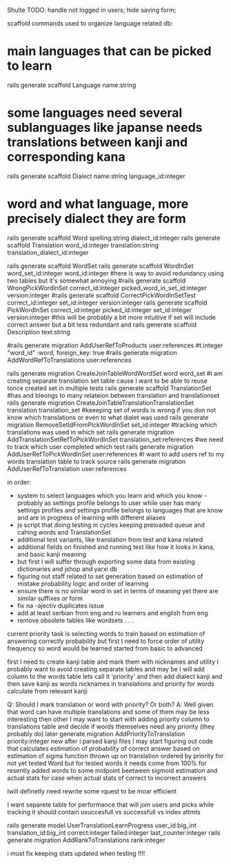 Shulte TODO:
handle not logged in users;
hide saving form;

scaffold commands used to organize language related db:
# main languages that can be picked to learn
rails generate scaffold Language name:string
# some languages need several sublanguages like japanse needs translations between kanji and corresponding kana
rails generate scaffold Dialect name:string language_id:integer
# word and what language, more precisely dialect they are form
rails generate scaffold Word spelling:string dialect_id:integer
rails generate scaffold Translation word_id:integer translation:string translation_dialect_id:integer

rails generate scaffold WordSet
rails generate scaffold WordInSet word_set_id:integer word_id:integer
#here is way to avoid redundancy using two tables but it's somewhat annoying
#rails generate scaffold WrongPickWordInSet correct_id:integer picked_word_in_set_id:integer  version:integer
#rails generate scaffold CorrectPickWordInSetTest correct_id:integer set_id:integer  version:integer
rails generate scaffold PickWordInSet correct_id:integer picked_id:integer set_id:integer version:integer
#this will be probably a bit more intuitive if set will include correct answer but a bit less redundant and
rails generate scaffold Description text:string

#rails generate migration AddUserRefToProducts user:references
#t.integer "word_id" :word, foreign_key: true
#rails generate migration AddWordRefToTranslations user:references

rails generate migration CreateJoinTableWordWordSet word word_set
#i am creating separate translation set table cause I want to be able to reuse tonce created set in multiple tests
rails generate scaffold TranslationSet
#has and bleongs to many relateion between translation and translationset
rails generate migration CreateJoinTableTranslationTranslationSet translation translation_set
#keeeping set of words is wrong if you don not know which translations or even to what dialet was used
rails generate migration RemoveSetIdFromPickWordInSet set_id:integer
#tracking which translations was used in which set
rails generate migration AddTranslationSetRefToPickWordInSet translation_set:references
#we need to track which user completed which test
rails generate migration AddUserRefToPickWordInSet user:references
#I want to add users ref to my words translation table to track source
rails generate migration AddUserRefToTranslation user:references

in order:
 - system to select languages which you learn and which you know -
   probably as settings profile belongs to user while user has many settings profiles
   and settings profile belongs to languages that are know and are in progress of learning with different aliases
- js script that doing testing in cycles keeping preloaded queue and cahing words and TranslationSet
- additional test variants, like translation from test and kana related
- additional fields on finished and running test like how it looks in kana, and basic kanji meaning
- but first I will suffer through exporting some data from existing dictionaries and jshop and yarxi db
- figuring out staff related to set generation based on estimation of mistake probability logic and order of learning
- ensure there is no similar word in set in terms of meaning yet there are similar suffixes or form
- fix na -ajectiv duplicates issue
- add at least serbian from eng and ru learners and english from eng
- remove obsolete tables like wordsets
. . .

current priority task is selecting words to train based on estimation of answering correctly probability
but first I need to force order of utility frequency so word would be learned started from basic to advanced

first I need to create kanji table and mark them with nicknames and utility
I probably want to avoid creating separate tables and may be I will add column
 to the words table lets call it 'priority' and then add dialect kanji
 and then save kanji as words nicknames in translations and priority for words calculate from relevant kanji

Q: Should I mark translation or word with priority? Or both?
A: Well given that word can have multiple translations and some of them may be less interesting then other
I may want to start with adding priority column to translations table and decide if words themselves
need any priority (they probably do) later
generate migration AddPriorityToTranslation priority:integer
new after i parsed kanji files I may start figuring out code that calculates estimation of probability of correct answer
based on estimation of sigma function thrown up on translation ordered by priority for not yet tested Word
but for tested words it needs come from 100% for resently added words to some midpoint beetween sigmoid estimation
and actual stats for case when actual stats of correct to incorrect answers


Iwill definetly need rewrite some rquest to be moar efficient

I want separete table for performance that will join users and picks while tracking
it should contain usuccesfull vs successfull vs index attmts

rails generate model UserTranslationLearnProgress user_id:big_int translation_id:big_int correct:integer failed:integer last_counter:integer
rails generate migration AddRankToTranslations rank:integer


i must fix keeping stats updated when testing !!!!

